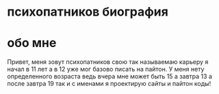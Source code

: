 # психопатников биография 
# обо мне
Привет, меня зовут психопатников свою так называемаю карьеру я начал в 11 лет а в 12 уже мог базово писать на пайтон. У меня нету определенного возраста ведь вчера мне может быть 15 а завтра 13 а после завтра 19 так и с именами я проектирую сайты и пайтон коды!
